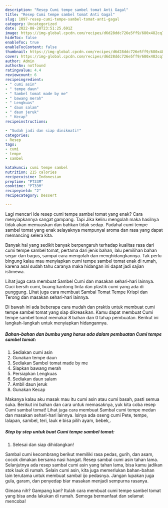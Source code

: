 ```yaml
---
description: "Resep Cumi tempe sambel tomat Anti Gagal"
title: "Resep Cumi tempe sambel tomat Anti Gagal"
slug: 1097-resep-cumi-tempe-sambel-tomat-anti-gagal
category: Uncategorized
date: 2022-08-28T23:51:25.691Z
image: https://img-global.cpcdn.com/recipes/d6d28ddc726e5ff9/680x482cq70/cumi-tempe-sambel-tomat-foto-resep-utama.jpg
hideToc: false
enableToc: true
enableTocContent: false
thumbnail: https://img-global.cpcdn.com/recipes/d6d28ddc726e5ff9/680x482cq70/cumi-tempe-sambel-tomat-foto-resep-utama.jpg
cover: https://img-global.cpcdn.com/recipes/d6d28ddc726e5ff9/680x482cq70/cumi-tempe-sambel-tomat-foto-resep-utama.jpg
author: Admin
authorAv: notfound
ratingvalue: 4.4
reviewcount: 6
recipeingredient:
- " cumi asin"
- " tempe daun"
- " Sambel tomat made by me"
- " bawang merah"
- " Lengkuas"
- " daun salam"
- " daun jeruk"
- " Kecap"
recipeinstructions:

- "Sudah jadi dan siap dinikmati!"
categories:
- Resep
tags:
- cumi
- tempe
- sambel

katakunci: cumi tempe sambel 
nutrition: 215 calories
recipecuisine: Indonesian
preptime: "PT33M"
cooktime: "PT33M"
recipeyield: "2"
recipecategory: Dessert

---
```



Lagi mencari ide resep cumi tempe sambel tomat yang enak? Cara menyiapkannya sangat gampang. Tapi Jika keliru mengolah maka hasilnya tidak akan memuaskan dan bahkan tidak sedap. Padahal cumi tempe sambel tomat yang enak selayaknya mempunyai aroma dan rasa yang dapat memancing selera kita.


Banyak hal yang sedikit banyak berpengaruh terhadap kualitas rasa dari cumi tempe sambel tomat, pertama dari jenis bahan, lalu pemilihan bahan segar dan bagus, sampai cara mengolah dan menghidangkannya. Tak perlu bingung kalau mau menyiapkan cumi tempe sambel tomat enak di rumah, karena asal sudah tahu caranya maka hidangan ini dapat jadi sajian istimewa.

Lihat juga cara membuat Sambel Cumi dan masakan sehari-hari lainnya. Cuci bersih cumi, buang kantong tinta dan plastik cumi yang ada di punggung. Lihat juga cara membuat Sambal Tomat Tempe Krispi dan Terong dan masakan sehari-hari lainnya.


Di bawah ini ada beberapa cara mudah dan praktis untuk membuat cumi tempe sambel tomat yang siap dikreasikan. Kamu dapat membuat Cumi tempe sambel tomat memakai 8 bahan dan 0 tahap pembuatan. Berikut ini langkah-langkah untuk menyiapkan hidangannya.

<!--inarticleads1-->

##### Bahan-bahan dan bumbu yang harus ada dalam pembuatan Cumi tempe sambel tomat:

1. Sediakan  cumi asin
1. Gunakan  tempe daun
1. Sediakan  Sambel tomat made by me
1. Siapkan  bawang merah
1. Persiapkan  Lengkuas
1. Sediakan  daun salam
1. Ambil  daun jeruk
1. Gunakan  Kecap


Makanya kalau aku masak mau itu cumi asin atau cumi basah, pasti semua suka. Berikut ini bahan dan cara untuk memasaknya, yuk kita coba resep Cumi sambal tomat! Lihat juga cara membuat Sambal cumi tempe medan dan masakan sehari-hari lainnya. Isinya ada oseng cumi Pete, tempe, lalapan, sambel, teri, lauk e bisa pilih ayam, bebek,. 

<!--inarticleads2-->

##### Step by step untuk buat Cumi tempe sambel tomat:


1. Selesai dan siap dihidangkan!

Sambal cumi kecombrang berikut memiliki rasa pedas, gurih, dan asam, cocok dimakan bersama nasi hangat. Resep sambal cumi asin tahan lama. Selanjutnya ada resep sambal cumi asin yang tahan lama, bisa kamu jadikan stok lauk di rumah. Selain cumi asin, kita juga memerlukan bahan-bahan lain terutama untuk membuat sambal ijo pedasnya. Jangan lupakan juga gula, garam, dan penyedap biar masakan menjadi sempurna rasanya. 

Gimana nih? Gampang kan? Itulah cara membuat cumi tempe sambel tomat yang bisa anda lakukan di rumah. Semoga bermanfaat dan selamat mencoba!

